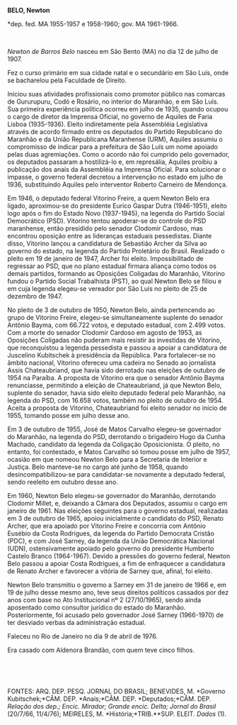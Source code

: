 **BELO, Newton**

\*dep. fed. MA 1955-1957 e 1958-1960; gov. MA 1961-1966.

 

*Newton de Barros Belo* nasceu em São Bento (MA) no dia 12 de julho de
1907.

Fez o curso primário em sua cidade natal e o secundário em São Luís,
onde se bacharelou pela Faculdade de Direito.

Iniciou suas atividades profissionais como promotor público nas comarcas
de Gururupuru, Codó e Rosário, no interior do Maranhão, e em São Luís.
Sua primeira experiência política ocorreu em julho de 1935, quando
ocupou o cargo de diretor da Imprensa Oficial, no governo de Aquiles de
Faria Lisboa (1935-1936). Eleito indiretamente pela Assembléia
Legislativa através de acordo firmado entre os deputados do Partido
Republicano do Maranhão e da União Republicana Maranhense (URM), Aquiles
assumiu o compromisso de indicar para a prefeitura de São Luís um nome
apoiado pelas duas agremiações. Como o acordo não foi cumprido pelo
governador, os deputados passaram a hostilizá-lo e, em represália,
Aquiles proibiu a publicação dos anais da Assembléia na Imprensa
Oficial. Para solucionar o impasse, o governo federal decretou a
intervenção no estado em julho de 1936, substituindo Aquiles pelo
interventor Roberto Carneiro de Mendonça.

Em 1946, o deputado federal Vitorino Freire, a quem Newton Belo era
ligado, aproximou-se do presidente Eurico Gaspar Dutra (1946-1951),
eleito logo após o fim do Estado Novo (1937-1945), na legenda do Partido
Social Democrático (PSD). Vitorino tentou apoderar-se do controle do PSD
maranhense, então presidido pelo senador Clodomir Cardoso, mas encontrou
oposição entre as lideranças estaduais pessedistas. Diante disso,
Vitorino lançou a candidatura de Sebastião Archer da Silva ao governo do
estado, na legenda do Partido Proletário do Brasil. Realizado o pleito
em 19 de janeiro de 1947, Archer foi eleito. Impossibilitado de
regressar ao PSD, que no plano estadual firmara aliança como todos os
demais partidos, formando as Oposições Coligadas do Maranhão, Vitorino
fundou o Partido Social Trabalhista (PST), ao qual Newton Belo se filiou
e em cuja legenda elegeu-se vereador por São Luís no pleito de 25 de
dezembro de 1947.

No pleito de 3 de outubro de 1950, Newton Belo, ainda pertencendo ao
grupo de Vitorino Freire, elegeu-se simultaneamente suplente do senador
Antônio Bayma, com 66.722 votos, e deputado estadual, com 2.499 votos.
Com a morte do senador Clodomir Cardoso em agosto de 1953, as Oposições
Coligadas não puderam mais resistir às investidas de Vitorino, que
reconquistou a legenda pessedista e passou a apoiar a candidatura de
Juscelino Kubitschek à presidência da República. Para fortalecer-se no
âmbito nacional, Vitorino ofereceu uma cadeira no Senado ao jornalista
Assis Chateaubriand, que havia sido derrotado nas eleições de outubro de
1954 na Paraíba. A proposta de Vitorino era que o senador Antônio Bayma
renunciasse, permitindo a eleição de Chateaubriand, já que Newton Belo,
suplente do senador, havia sido eleito deputado federal pelo Maranhão,
na legenda do PSD, com 16.658 votos, também no pleito de outubro de
1954. Aceita a proposta de Vitorino, Chateaubriand foi eleito senador no
início de 1955, tomando posse em julho desse ano.

Em 3 de outubro de 1955, José de Matos Carvalho elegeu-se governador do
Maranhão, na legenda do PSD, derrotando o brigadeiro Hugo da Cunha
Machado, candidato da legenda da Coligação Oposicionista. O pleito, no
entanto, foi contestado, e Matos Carvalho só tomou posse em julho de
1957, ocasião em que nomeou Newton Belo para a Secretaria de Interior e
Justiça. Belo manteve-se no cargo até junho de 1958, quando
desincompatibilizou-se para candidatar-se novamente a deputado federal,
sendo reeleito em outubro desse ano.

Em 1960, Newton Belo elegeu-se governador do Maranhão, derrotando
Clodomir Millet, e, deixando a Câmara dos Deputados, assumiu o cargo em
janeiro de 1961. Nas eleições seguintes para o governo estadual,
realizadas em 3 de outubro de 1965, apoiou inicialmente o candidato do
PSD, Renato Archer, que era apoiado por Vitorino Freire e concorria com
Antônio Eusébio da Costa Rodrigues, da legenda do Partido Democrata
Cristão (PDC), e com José Sarney, da legenda da União Democrática
Nacional (UDN), ostensivamente apoiado pelo governo do presidente
Humberto Castelo Branco (1964-1967). Devido a pressões do governo
federal, Newton Belo passou a apoiar Costa Rodrigues, a fim de
enfraquecer a candidatura de Renato Archer e favorecer a vitória de
Sarney que, afinal, foi eleito.

Newton Belo transmitiu o governo a Sarney em 31 de janeiro de 1966 e, em
19 de julho desse mesmo ano, teve seus direitos políticos cassados por
dez anos com base no Ato Institucional nº 2 (27/10/1965), sendo ainda
aposentado como consultor jurídico do estado do Maranhão.
Posteriormente, foi acusado pelo governador José Sarney (1966-1970) de
ter desviado verbas da administração estadual.

Faleceu no Rio de Janeiro no dia 9 de abril de 1976.

Era casado com Aldenora Brandão, com quem teve cinco filhos.

 

 

FONTES: ARQ. DEP. PESQ. JORNAL DO BRASIL; BENEVIDES, M. *Governo
Kubitschek;*CÂM. DEP. *Anais;*CÂM. DEP. *Deputados;*CÂM. DEP. *Relação
dos dep.; Encic.* *Mirador; Grande encic. Delta; Jornal do Brasil*
(20/7/66, 11/4/76); MEIRELES, M. *História;*TRIB.**SUP. ELEIT. *Dados*
(1).

 
